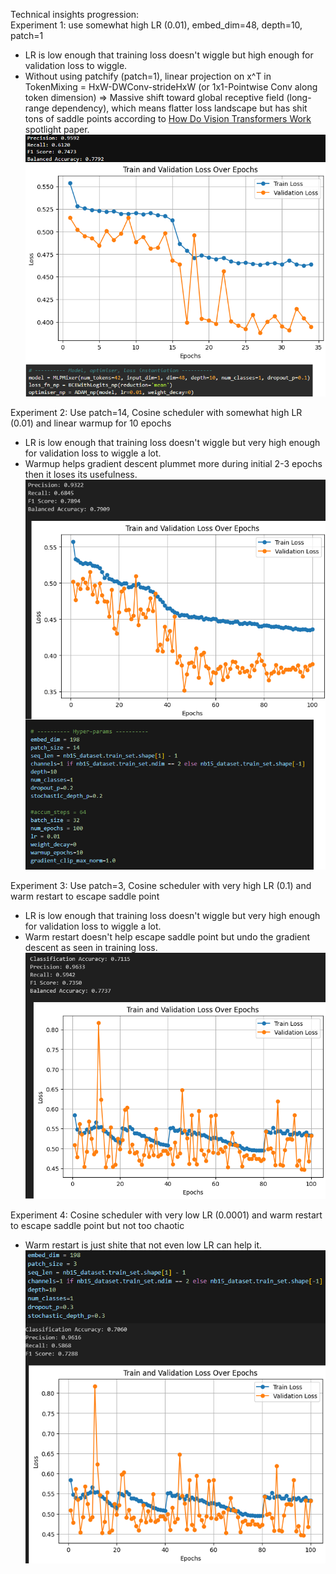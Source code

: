 Technical insights progression: <br>
Experiment 1: use somewhat high LR (0.01), embed_dim=48, depth=10, patch=1
- LR is low enough that training loss doesn't wiggle but high enough for validation loss to wiggle.
- Without using patchify (patch=1), linear projection on x^T in TokenMixing = HxW-DWConv-strideHxW (or 1x1-Pointwise Conv along token dimension) => Massive shift toward global receptive field (long-range dependency), which means flatter loss landscape but has shit tons of saddle points according to [How Do Vision Transformers Work](https://openreview.net/forum?id=D78Go4hVcxO) spotlight paper.
![image](https://github.com/Skimmable-Code-pls/MLPMixer_numpy/blob/main/screenshots/MLPMixer48_patch1_depth10_epoch34.png)

Experiment 2: Use patch=14, Cosine scheduler with somewhat high LR (0.01) and linear warmup for 10 epochs
- LR is low enough that training loss doesn't wiggle but very high enough for validation loss to wiggle a lot.
- Warmup helps gradient descent plummet more during initial 2-3 epochs then it loses its usefulness.
![image](https://github.com/Skimmable-Code-pls/MLPMixer_numpy/blob/main/screenshots/MLPMixer198_patch14_depth10_epoch100.png)

Experiment 3: Use patch=3, Cosine scheduler with very high LR (0.1) and warm restart to escape saddle point
- LR is low enough that training loss doesn't wiggle but very high enough for validation loss to wiggle a lot.
- Warm restart doesn't help escape saddle point but undo the gradient descent as seen in training loss.
![image](https://github.com/Skimmable-Code-pls/MLPMixer_numpy/blob/main/screenshots/MLPMixer198_patch3_depth10_epoch100_schedulerWarmRestart_highLR.png)

Experiment 4: Cosine scheduler with very low LR (0.0001) and warm restart to escape saddle point but not too chaotic
- Warm restart is just shite that not even low LR can help it.
![image](https://github.com/Skimmable-Code-pls/MLPMixer_numpy/blob/main/screenshots/MLPMixer198_patch3_depth10_epoch100_schedulerWarmRestart_lowLR.png)
